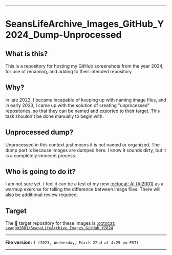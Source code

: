 
***

# SeansLifeArchive_Images_GitHub_Y2024_Dump-Unprocessed

## What is this?

This is a repository for hosting my GitHub screenshots from the year 2024, for use of renaming, and adding to their intended repository.

## Why?

In late 2022, I became incapable of keeping up with naming image files, and in early 2023, I came up with the solution of creating "unprocessed" repositories, so that they can be named and exported to their target. This task shouldn't be done manually to begin with.

## Unprocessed dump?

Unprocessed in this context just means it is not named or organized. The dump part is because images are dumped here. I know it sounds dirty, but it is a completely innocent process.

## Who is going to do it?

I am not sure yet. I feel it can be a test of my new [:octocat: AI (AI2001)](https://github.com/seanpm2001/AI2001/) as a warmup exercise for telling the difference between image files. There will also be additional review required.

## Target

The 🎯️ target repository for these images is [:octocat: `seanpm2001/SeansLifeArchive_Images_GitHub_Y2024`](https://github.com/seanpm2001/SeansLifeArchive_Images_GitHub_Y2024/)

***

**File version:** `1 (2023, Wednesday, March 22nd at 4:29 pm PST)`

***
